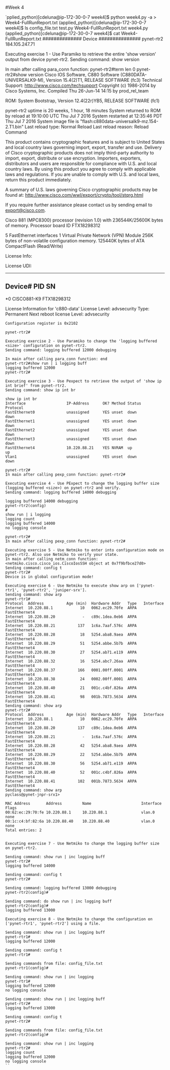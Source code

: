 #Week 4


`pplied_python)[cdeluna@ip-172-30-0-7 week4]$ python week4.py -a > Week4-FullRunReport.txt
(applied_python)[cdeluna@ip-172-30-0-7 week4]$ ls
config_file.txt  test.py  Week4-FullRunReport.txt  week4.py
(applied_python)[cdeluna@ip-172-30-0-7 week4]$ cat Week4-FullRunReport.txt 
############## Device ###############
pynet-rtr2
184.105.247.71

Executing exercise 1 - Use Paramiko to retrieve the entire 'show version' output from device pynet-rtr2.
Sending command: show version

In main after calling para_conn function: 
pynet-rtr2#term len 0
pynet-rtr2#show version
Cisco IOS Software, C880 Software (C880DATA-UNIVERSALK9-M), Version 15.4(2)T1, RELEASE SOFTWARE (fc3)
Technical Support: http://www.cisco.com/techsupport
Copyright (c) 1986-2014 by Cisco Systems, Inc.
Compiled Thu 26-Jun-14 14:15 by prod_rel_team

ROM: System Bootstrap, Version 12.4(22r)YB5, RELEASE SOFTWARE (fc1)

pynet-rtr2 uptime is 20 weeks, 1 hour, 18 minutes
System returned to ROM by reload at 19:10:00 UTC Thu Jul 7 2016
System restarted at 12:35:46 PDT Thu Jul 7 2016
System image file is "flash:c880data-universalk9-mz.154-2.T1.bin"
Last reload type: Normal Reload
Last reload reason: Reload Command



This product contains cryptographic features and is subject to United
States and local country laws governing import, export, transfer and
use. Delivery of Cisco cryptographic products does not imply
third-party authority to import, export, distribute or use encryption.
Importers, exporters, distributors and users are responsible for
compliance with U.S. and local country laws. By using this product you
agree to comply with applicable laws and regulations. If you are unable
to comply with U.S. and local laws, return this product immediately.

A summary of U.S. laws governing Cisco cryptographic products may be found at:
http://www.cisco.com/wwl/export/crypto/tool/stqrg.html

If you require further assistance please contact us by sending email to
export@cisco.com.

Cisco 881 (MPC8300) processor (revision 1.0) with 236544K/25600K bytes of memory.
Processor board ID FTX18298312

5 FastEthernet interfaces
1 Virtual Private Network (VPN) Module
256K bytes of non-volatile configuration memory.
125440K bytes of ATA CompactFlash (Read/Write)


License Info:

License UDI:

-------------------------------------------------
Device#	  PID			SN
-------------------------------------------------
*0  	  CISCO881-K9           FTX18298312     



License Information for 'c880-data'
    License Level: advsecurity   Type: Permanent
        Next reboot license Level: advsecurity
	
	
	Configuration register is 0x2102
	
	pynet-rtr2#
	
	Executing exercise 2 - Use Paramiko to change the 'logging buffered <size>' configuration on pynet-rtr2.
	Sending command: logging buffered 12000 debugging
	
	In main after calling para_conn function: end
	pynet-rtr2#show run | i logging buff
	logging buffered 12000
	pynet-rtr2#
	
	Executing exercise 3 - Use Pexpect to retrieve the output of 'show ip int brief' from pynet-rtr2.
	Sending command: show ip int br
	
	show ip int br
	Interface                  IP-Address      OK? Method Status                Protocol
	FastEthernet0              unassigned      YES unset  down                  down    
	FastEthernet1              unassigned      YES unset  down                  down    
	FastEthernet2              unassigned      YES unset  down                  down    
	FastEthernet3              unassigned      YES unset  down                  down    
	FastEthernet4              10.220.88.21    YES NVRAM  up                    up      
	Vlan1                      unassigned      YES unset  down                  down    
	
	pynet-rtr2#
	In main after calling pexp_conn function: pynet-rtr2#
	
	Executing exercise 4 - Use PExpect to change the logging buffer size (logging buffered <size>) on pynet-rtr2 and verify.
	Sending command: logging buffered 14000 debugging
	
	logging buffered 14000 debugging
	pynet-rtr2(config)
	#
	show run | i logging
	logging count
	logging buffered 14000
	no logging console
	
	pynet-rtr2#
	In main after calling pexp_conn function: pynet-rtr2#
	
	Executing exercise 5 - Use Netmiko to enter into configuration mode on pynet-rtr2. Also use Netmiko to verify your state.
	In main after calling netm_conn function: <netmiko.cisco.cisco_ios.CiscoIosSSH object at 0x7f9bfbce27d0>
	Sending command: config t
	pynet-rtr2#
	Device is in global configuration mode!
	
	Executing exercise 6 - Use Netmiko to execute show arp on ['pynet-rtr1', 'pynet-rtr2', 'juniper-srx'].
	Sending command: show arp
	pynet-rtr1#
	Protocol  Address          Age (min)  Hardware Addr   Type   Interface
	Internet  10.220.88.1            10   0062.ec29.70fe  ARPA   FastEthernet4
	Internet  10.220.88.20            -   c89c.1dea.0eb6  ARPA   FastEthernet4
	Internet  10.220.88.21          137   1c6a.7aaf.576c  ARPA   FastEthernet4
	Internet  10.220.88.28           18   5254.aba8.9aea  ARPA   FastEthernet4
	Internet  10.220.88.29           51   5254.abbe.5b7b  ARPA   FastEthernet4
	Internet  10.220.88.30           27   5254.ab71.e119  ARPA   FastEthernet4
	Internet  10.220.88.32           16   5254.abc7.26aa  ARPA   FastEthernet4
	Internet  10.220.88.37          166   0001.00ff.0001  ARPA   FastEthernet4
	Internet  10.220.88.38           24   0002.00ff.0001  ARPA   FastEthernet4
	Internet  10.220.88.40           21   001c.c4bf.826a  ARPA   FastEthernet4
	Internet  10.220.88.41           98   001b.7873.5634  ARPA   FastEthernet4
	Sending command: show arp
	pynet-rtr2#
	Protocol  Address          Age (min)  Hardware Addr   Type   Interface
	Internet  10.220.88.1            10   0062.ec29.70fe  ARPA   FastEthernet4
	Internet  10.220.88.20          137   c89c.1dea.0eb6  ARPA   FastEthernet4
	Internet  10.220.88.21            -   1c6a.7aaf.576c  ARPA   FastEthernet4
	Internet  10.220.88.28           42   5254.aba8.9aea  ARPA   FastEthernet4
	Internet  10.220.88.29           22   5254.abbe.5b7b  ARPA   FastEthernet4
	Internet  10.220.88.30           56   5254.ab71.e119  ARPA   FastEthernet4
	Internet  10.220.88.40           52   001c.c4bf.826a  ARPA   FastEthernet4
	Internet  10.220.88.41          102   001b.7873.5634  ARPA   FastEthernet4
	Sending command: show arp
	pyclass@pynet-jnpr-srx1>
	
	MAC Address       Address         Name                      Interface           Flags
	00:62:ec:29:70:fe 10.220.88.1     10.220.88.1               vlan.0              none
	00:1c:c4:bf:82:6a 10.220.88.40    10.220.88.40              vlan.0              none
	Total entries: 2
	
	
	Executing exercise 7 - Use Netmiko to change the logging buffer size on pynet-rtr2.
	
	Sending command: show run | inc logging buff
	pynet-rtr2#
	logging buffered 14000
	
	Sending command: config t
	pynet-rtr2#
	
	Sending command: logging buffered 13000 debugging
	pynet-rtr2(config)#
	
	Sending command: do show run | inc logging buff
	pynet-rtr2(config)#
	logging buffered 13000
	
	Executing exercise 8 - Use Netmiko to change the configuration on ['pynet-rtr1', 'pynet-rtr2'] using a file.
	
	Sending command: show run | inc logging buff
	pynet-rtr1#
	logging buffered 12000
	
	Sending command: config t
	pynet-rtr1#
	
	Sending commands from file: config_file.txt
	pynet-rtr1(config)#
	
	Sending command: show run | inc logging
	pynet-rtr1#
	logging buffered 12000
	no logging console
	
	Sending command: show run | inc logging buff
	pynet-rtr2#
	logging buffered 13000
	
	Sending command: config t
	pynet-rtr2#
	
	Sending commands from file: config_file.txt
	pynet-rtr2(config)#
	
	Sending command: show run | inc logging
	pynet-rtr2#
	logging count
	logging buffered 12000
	no logging console
	``



```
